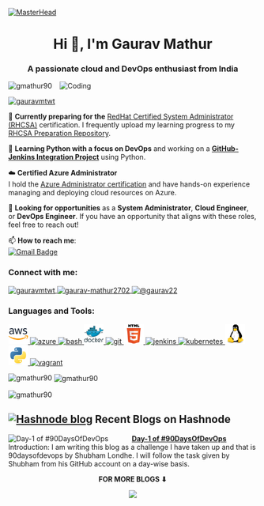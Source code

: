 [![MasterHead](https://cdn.faun.dev/prod/media/public/original_images/DevOps-min.gif)](https://github.com/GMATHUR90)

<h1 align="center">Hi 👋, I'm Gaurav Mathur</h1>
<h3 align="center">A passionate cloud and DevOps enthusiast from India</h3>

<img align="right" alt="Coding" width="400" src="https://cdn.dribbble.com/users/1912990/screenshots/6129020/cloud_computing.gif">

<p align="left"> 
  <img src="https://komarev.com/ghpvc/?username=gmathur90&label=Profile%20views&color=0e75b6&style=flat" alt="gmathur90" />
</p>

<p align="left">
  <a href="https://twitter.com/gauravmtwt" target="blank">
    <img src="https://img.shields.io/twitter/follow/gauravmtwt?logo=twitter&style=for-the-badge" alt="gauravmtwt" />
  </a> 
</p>

🔧 **Currently preparing for the** [RedHat Certified System Administrator (RHCSA)](https://www.redhat.com/en/services/certification/rhcsa) certification. I frequently upload my learning progress to my [RHCSA Preparation Repository](https://github.com/GMATHUR90/rhcsa-prep).

🚀 **Learning Python with a focus on DevOps** and working on a **[GitHub-Jenkins Integration Project](https://github.com/GMATHUR90/Github_jira_integration)** using Python.

☁️ **Certified Azure Administrator**  
I hold the [Azure Administrator certification](https://learn.microsoft.com/en-us/users/gauravmathur-7938/credentials/b3393d06a54daee2) and have hands-on experience managing and deploying cloud resources on Azure.

💼 **Looking for opportunities** as a **System Administrator**, **Cloud Engineer**, or **DevOps Engineer**. If you have an opportunity that aligns with these roles, feel free to reach out!

📫 **How to reach me**:  
[![Gmail Badge](https://img.shields.io/badge/-ecegauravmathur90@gmail.com-c14438?style=flat&logo=Gmail&logoColor=white)](mailto:ecegauravmathur90@gmail.com)


<h3 align="left">Connect with me:</h3>
<p align="left">
  <a href="https://twitter.com/gauravmtwt" target="blank">
    <img align="center" src="https://raw.githubusercontent.com/rahuldkjain/github-profile-readme-generator/master/src/images/icons/Social/twitter.svg" alt="gauravmtwt" height="30" width="40" />
  </a>
  <a href="https://linkedin.com/in/gaurav-mathur2702" target="blank">
    <img align="center" src="https://raw.githubusercontent.com/rahuldkjain/github-profile-readme-generator/master/src/images/icons/Social/linked-in-alt.svg" alt="gaurav-mathur2702" height="30" width="40" />
  </a>
  <a href="https://hashnode.com/@gaurav22" target="blank">
    <img align="center" src="https://raw.githubusercontent.com/rahuldkjain/github-profile-readme-generator/master/src/images/icons/Social/hashnode.svg" alt="@gaurav22" height="30" width="40" />
  </a>
</p>

<h3 align="left">Languages and Tools:</h3>
<p align="left"> 
  <a href="https://aws.amazon.com" target="_blank" rel="noreferrer"> 
    <img src="https://raw.githubusercontent.com/devicons/devicon/master/icons/amazonwebservices/amazonwebservices-original-wordmark.svg" alt="aws" width="40" height="40"/> 
  </a> 
  <a href="https://azure.microsoft.com/en-in/" target="_blank" rel="noreferrer"> 
    <img src="https://www.vectorlogo.zone/logos/microsoft_azure/microsoft_azure-icon.svg" alt="azure" width="40" height="40"/> 
  </a> 
  <a href="https://www.gnu.org/software/bash/" target="_blank" rel="noreferrer"> 
    <img src="https://www.vectorlogo.zone/logos/gnu_bash/gnu_bash-icon.svg" alt="bash" width="40" height="40"/> 
  </a> 
  <a href="https://www.docker.com/" target="_blank" rel="noreferrer"> 
    <img src="https://raw.githubusercontent.com/devicons/devicon/master/icons/docker/docker-original-wordmark.svg" alt="docker" width="40" height="40"/> 
  </a> 
  <a href="https://git-scm.com/" target="_blank" rel="noreferrer"> 
    <img src="https://www.vectorlogo.zone/logos/git-scm/git-scm-icon.svg" alt="git" width="40" height="40"/> 
  </a> 
  <a href="https://www.w3.org/html/" target="_blank" rel="noreferrer"> 
    <img src="https://raw.githubusercontent.com/devicons/devicon/master/icons/html5/html5-original-wordmark.svg" alt="html5" width="40" height="40"/> 
  </a> 
  <a href="https://www.jenkins.io" target="_blank" rel="noreferrer"> 
    <img src="https://www.vectorlogo.zone/logos/jenkins/jenkins-icon.svg" alt="jenkins" width="40" height="40"/> 
  </a> 
  <a href="https://kubernetes.io" target="_blank" rel="noreferrer"> 
    <img src="https://www.vectorlogo.zone/logos/kubernetes/kubernetes-icon.svg" alt="kubernetes" width="40" height="40"/> 
  </a> 
  <a href="https://www.linux.org/" target="_blank" rel="noreferrer"> 
    <img src="https://raw.githubusercontent.com/devicons/devicon/master/icons/linux/linux-original.svg" alt="linux" width="40" height="40"/> 
  </a> 
  <a href="https://www.python.org" target="_blank" rel="noreferrer"> 
    <img src="https://raw.githubusercontent.com/devicons/devicon/master/icons/python/python-original.svg" alt="python" width="40" height="40"/> 
  </a> 
  <a href="https://www.vagrantup.com/" target="_blank" rel="noreferrer"> 
    <img src="https://www.vectorlogo.zone/logos/vagrantup/vagrantup-icon.svg" alt="vagrant" width="40" height="40"/> 
  </a> 
</p>

<p>
  <img align="left" src="https://github-readme-stats.vercel.app/api/top-langs?username=gmathur90&show_icons=true&locale=en&layout=compact" alt="gmathur90" />
</p>

<p>&nbsp;<img align="center" src="https://github-readme-stats.vercel.app/api?username=gmathur90&show_icons=true&locale=en" alt="gmathur90" /></p>

<p><img align="center" src="https://github-readme-streak-stats.herokuapp.com/?user=gmathur90&" alt="gmathur90" /></p>

## <a href="https://gauravm.hashnode.dev/"><img src="https://github.com/Arindam200/Arindam200/blob/main/CDyAuTy75.png" title="Hashnode" alt="Hashnode blog" width="25"/></a> Recent Blogs on Hashnode

<!-- HASHNODE_BLOG:START -->
<p align="left">
  <a href="https://gauravm.hashnode.dev/day-1-of-90daysofdevops" title="Day-1 of #90DaysOfDevOps">
    <img src="https://cdn.hashnode.com/res/hashnode/image/upload/v1685630554073/ab611c02-4358-4b7e-910e-18ea5f725ea9.png?w=1600&h=840&fit=crop&crop=entropy&auto=compress,format&format=webp" alt="Day-1 of #90DaysOfDevOps" width="250px" align="left" />
  </a>
  <a href="https://gauravm.hashnode.dev/day-1-of-90daysofdevops" title="Day-1 of #90DaysOfDevOps"><strong>Day-1 of #90DaysOfDevOps</strong></a>
  <br/> Introduction: I am writing this blog as a challenge I have taken up and that is 90daysofdevops by Shubham Londhe. I will follow the task given by Shubham from his GitHub account on a day-wise basis.
</p>
<!-- HASHNODE_BLOG:END -->

<div align="center">
  <p align="center"><b>FOR MORE BLOGS ⬇</b></p>
  <p><a href="https://gauravm.hashnode.dev/"><img src="https://img.shields.io/badge/Hashnode-2962FF?style=for-the-badge&logo=hashnode&logoColor=white"></a></p>
</div>
